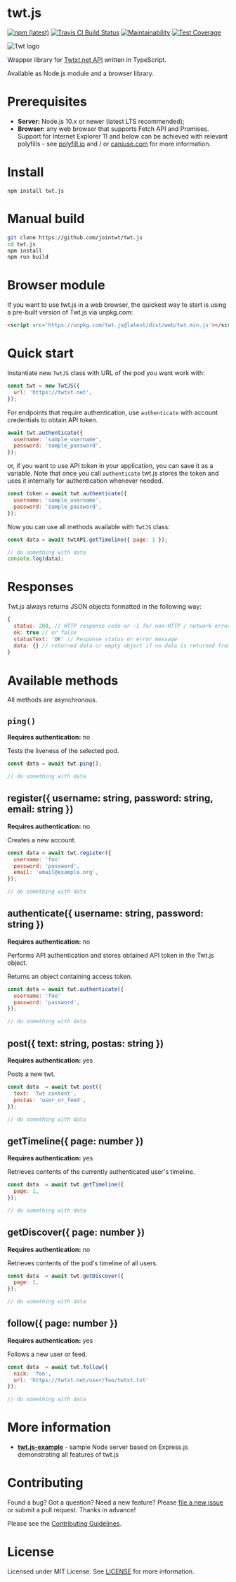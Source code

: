 # twt.js

[![npm (latest)](https://img.shields.io/npm/v/twt.js/latest.svg)](https://www.npmjs.com/package/twt.js)
[![Travis CI Build Status](https://travis-ci.org/jointwt/twt.js.svg?branch=master)](https://travis-ci.org/jointwt/twt.js)
[![Maintainability](https://api.codeclimate.com/v1/badges/ee5082067e2cc64784bc/maintainability)](https://codeclimate.com/github/jointwt/twt.js/maintainability)
[![Test Coverage](https://api.codeclimate.com/v1/badges/ee5082067e2cc64784bc/test_coverage)](https://codeclimate.com/github/jointwt/twt.js/test_coverage)

![Twt logo](https://raw.githubusercontent.com/jointwt/twt.js/master/assets/logo.png)

Wrapper library for [Twtxt.net API](http://dev.twtxt.net/doc/api.html) written in TypeScript.

Available as Node.js module and a browser library.

# Prerequisites

* **Server:** Node.js 10.x or newer (latest LTS recommended);
* **Browser:** any web browser that supports Fetch API and Promises. Support for Internet Explorer 11 and below can be achieved with relevant polyfills - see [polyfill.io](https://polyfill.io/) and / or [caniuse.com](https://caniuse.com/) for more information.

# Install

`npm install twt.js`

# Manual build

```bash
git clone https://github.com/jointwt/twt.js
cd twt.js
npm install
npm run build
```

# Browser module

If you want to use twt.js in a web browser, the quickest way to start is using a pre-built version of Twt.js via unpkg.com:

```html
<script src='https://unpkg.com/twt.js@latest/dist/web/twt.min.js'></script>
```

# Quick start

Instantiate new `TwtJS` class with URL of the pod you want work with:

```js
const twt = new TwtJS({
  url: 'https://twtxt.net',
});
```

For endpoints that require authentication, use `authenticate` with account credentials to obtain API token.

```js
await twt.authenticate({
  username: 'sample_username',
  password: 'sample_password',
});
```

or, if you want to use API token in your application, you can save it as a variable. Note that once you call `authenticate` twt.js stores the token and uses it internally for authentication whenever needed.

```js
const token = await twt.authenticate({
  username: 'sample_username',
  password: 'sample_password',
});
```

Now you can use all methods available with `TwtJS` class:

```js
const data = await twtAPI.getTimeline({ page: 1 });

// do something with data
console.log(data);
```

# Responses

Twt.js always returns JSON objects formatted in the following way:

```js
{
  status: 200, // HTTP response code or -1 for non-HTTP / network errors
  ok: true // or false
  statusText: 'OK' // Response status or error message
  data: {} // returned data or empty object if no data is returned from the API
}
```

# Available methods

All methods are asynchronous.

## `ping()`

**Requires authentication:** no

Tests the liveness of the selected pod.

```js
const data = await twt.ping();

// do something with data
```
## register({ username: string, password: string, email: string })

**Requires authentication:** no

Creates a new account.

```js
const data = await twt.register({
  username: 'foo'
  password: 'password',
  email: 'email@example.org',
});

// do something with data
```

## authenticate({ username: string, password: string })

**Requires authentication:** no

Performs API authentication and stores obtained API token in the Twt.js object.

Returns an object containing access token.

```js
const data = await twt.authenticate({
  username: 'foo'
  password: 'password',
});

// do something with data
```

## post({ text: string, postas: string })

**Requires authentication:** yes

Posts a new twt.

```js
const data  = await twt.post({
  text: 'Twt content',
  postas: 'user_or_feed',
});

// do something with data
```

## getTimeline({ page: number })

**Requires authentication:** yes

Retrieves contents of the currently authenticated user's timeline.

```js
const data  = await twt.getTimeline({
  page: 1,
});

// do something with data
```

## getDiscover({ page: number })

**Requires authentication:** no

Retrieves contents of the pod's timeline of all users.

```js
const data  = await twt.getDiscover({
  page: 1,
});

// do something with data
```

## follow({ page: number })

**Requires authentication:** yes

Follows a new user or feed.

```js
const data  = await twt.follow({
  nick: 'foo',
  url: 'https://twtxt.net/user/foo/twtxt.txt'
});

// do something with data
```

# More information

* **[twt.js-example](https://github.com/jointwt/twt.js-example)** - sample Node server based on Express.js demonstrating all features of twt.js

# Contributing

Found a bug? Got a question? Need a new feature? Please [file a new issue](https://github.com/jointwt/twt.js/issues) or submit a pull request. Thanks in advance!

Please see the [Contributing Guidelines](https://github.com/jointwt/twt.js/blob/master/CONTRIBUTING.md).

# License

Licensed under MIT License. See [LICENSE](https://github.com/jointwt/twt.js/blob/master/LICENSE) for more information.
